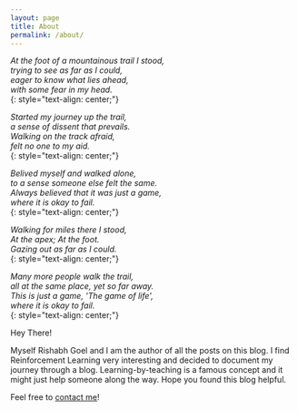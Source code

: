 ```yaml
---
layout: page
title: About
permalink: /about/
---
```


*At the foot of a mountainous trail I stood,*  
*trying to see as far as I could,*  
*eager to know what lies ahead,*  
*with some fear in my head.*  
{: style="text-align: center;"}

*Started my journey up the trail,*  
*a sense of dissent that prevails.*  
*Walking on the track afraid,*  
*felt no one to my aid.*  
{: style="text-align: center;"}

*Belived myself and walked alone,*  
*to a sense someone else felt the same.*  
*Always believed that it was just a game,*  
*where it is okay to fail.*  
{: style="text-align: center;"}

*Walking for miles there I stood,*  
*At the apex; At the foot.*  
*Gazing out as far as I could.*  
{: style="text-align: center;"}

*Many more people walk the trail,*  
*all at the same place, yet so far away.*  
*This is just a game, 'The game of life',*  
*where it is okay to fail.*  
{: style="text-align: center;"}

Hey There!

Myself Rishabh Goel and I am the author of all the posts on this blog.
I find Reinforcement Learning very interesting and decided to document
my journey through a blog. Learning-by-teaching is a famous concept and
it might just help someone along the way. Hope you found this blog helpful.

Feel free to [contact me](mailto:coder_g@pm.me "Email")!

[kaggle-course]: https://www.kaggle.com/learn/intro-to-game-ai-and-reinforcement-learning "Intro to Game AI and Reinforcement Learning"
